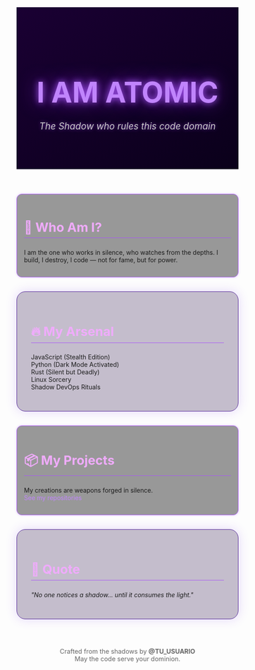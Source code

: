 <!DOCTYPE html>
<html lang="en">
<head>
  <meta charset="UTF-8" />
  <meta name="viewport" content="width=device-width, initial-scale=1.0"/>
  <title>I Am Atomic - GitHub</title>
  <style>
    @import url('https://fonts.googleapis.com/css2?family=UnifrakturCook:wght@700&display=swap');

    body {
      margin: 0;
      padding: 0;
      background: radial-gradient(circle, #0a0a0a 0%, #000000 100%);
      color: #e0d4ff;
      font-family: 'Segoe UI', sans-serif;
      overflow-x: hidden;
    }

    header {
      text-align: center;
      padding: 4rem 2rem;
      background: linear-gradient(145deg, #1a0033 0%, #0a001a 100%);
      animation: pulse 5s infinite alternate;
    }

    h1 {
      font-family: 'UnifrakturCook', cursive;
      font-size: 4rem;
      color: #c084fc;
      text-shadow: 0 0 15px #a855f7, 0 0 40px #7e22ce;
    }

    p.tagline {
      font-style: italic;
      font-size: 1.3rem;
      color: #ccc;
      margin-top: -1rem;
      text-shadow: 0 0 8px #6b21a8;
    }

    .section {
      max-width: 900px;
      margin: 2rem auto;
      padding: 2rem;
      background: rgba(30, 0, 60, 0.25);
      border: 1px solid #4c1d95;
      border-radius: 20px;
      box-shadow: 0 0 25px #7c3aed33;
      backdrop-filter: blur(4px);
    }

    .section h2 {
      color: #f0abfc;
      border-bottom: 1px solid #a855f7;
      padding-bottom: 0.4rem;
      font-size: 1.8rem;
    }

    .section ul {
      list-style: none;
      padding: 0;
    }

    .section li::before {
      content: "⫸ ";
      color: #9333ea;
    }

    a {
      color: #c084fc;
      text-decoration: none;
      transition: 0.3s;
    }

    a:hover {
      text-shadow: 0 0 10px #f0abfc;
    }

    footer {
      text-align: center;
      padding: 2rem;
      color: #666;
      font-size: 0.9rem;
    }

    @keyframes pulse {
      0% { background-color: #0a001a; }
      100% { background-color: #1a0033; }
    }

    .glow-box {
      border: 1px solid #a855f7;
      padding: 1rem;
      border-radius: 12px;
      background: rgba(0, 0, 0, 0.4);
      box-shadow: 0 0 20px #9333ea88;
      animation: glow 4s ease-in-out infinite alternate;
    }

    @keyframes glow {
      from {
        box-shadow: 0 0 5px #9333ea44;
      }
      to {
        box-shadow: 0 0 25px #9333ea;
      }
    }
  </style>
</head>
<body>

  <header>
    <h1>I AM ATOMIC</h1>
    <p class="tagline">The Shadow who rules this code domain</p>
  </header>

  <div class="section glow-box">
    <h2>🧠 Who Am I?</h2>
    <p>I am the one who works in silence, who watches from the depths. I build, I destroy, I code — not for fame, but for power.</p>
  </div>

  <div class="section">
    <h2>🔥 My Arsenal</h2>
    <ul>
      <li>JavaScript (Stealth Edition)</li>
      <li>Python (Dark Mode Activated)</li>
      <li>Rust (Silent but Deadly)</li>
      <li>Linux Sorcery</li>
      <li>Shadow DevOps Rituals</li>
    </ul>
  </div>

  <div class="section glow-box">
    <h2>📦 My Projects</h2>
    <p>My creations are weapons forged in silence.<br>
    <a href="https://github.com/TU_USUARIO" target="_blank">See my repositories</a></p>
  </div>

  <div class="section">
    <h2>📜 Quote</h2>
    <p><em>"No one notices a shadow… until it consumes the light."</em></p>
  </div>

  <footer>
    Crafted from the shadows by <strong>@TU_USUARIO</strong><br>
    May the code serve your dominion.
  </footer>

</body>
</html>
